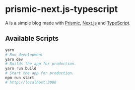 # prismic-next.js-typescript

A is a simple blog made with [Prismic](https://prismic.io/), [Next.js](https://nextjs.org/) and [TypeScript](https://www.typescriptlang.org/).

## Available Scripts

```sh
yarn
# Run development
yarn dev
# Builds the app for production.
yarn run build
# Start the app for production.
npm run start
# http://localhost:3000

```
